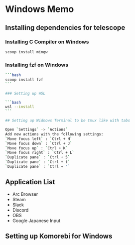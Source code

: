 # Windows Memo

## Installing dependencies for telescope

### Installing C Compiler on Windows

```bash
scoop install mingw
```

### Installing fzf on Windows

````bash
```bash
scoop install fzf
```

### Setting up WSL

```bash
wsl --install
```

## Setting up Widnows Terminal to be tmux like with tabs

Open `Settings` -> `Actions`
Add new actions with the following settings:
`Move focus left` : `Ctrl + H`
`Move focus down` : `Ctrl + J`
`Move focus up` : `Ctrl + K`
`Move focus right` : `Ctrl + L`
`Duplicate pane` : `Ctrl + 5`
`Duplicate pane` : `Ctrl + t`
`Duplicate pane` : `Ctrl + '`

````

## Application List

- Arc Browser
- Steam
- Slack
- Discord
- OBS
- Google Japanese Input

## Setting up Komorebi for Windows
